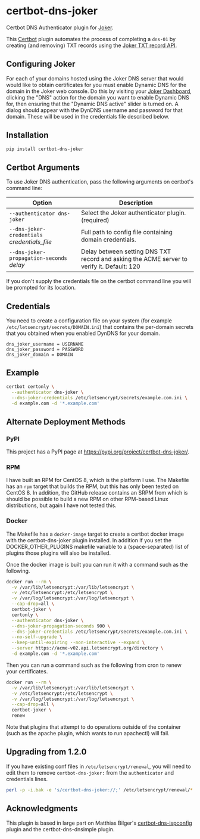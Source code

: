 <!-- -*- mode:gfm -*- github-flavored markdown -->

# certbot-dns-joker

Certbot DNS Authenticator plugin for [Joker](https://joker.com/).

This [Certbot](https://certbot.eff.org/docs/index.html) plugin automates the
process of completing a `dns-01` by creating (and removing) TXT records using
the [Joker TXT record
API](https://joker.com/faq/content/6/496/en/let_s-encrypt-support.html).

## Configuring Joker

For each of your domains hosted using the Joker DNS server that would would
like to obtain certificates for you must enable Dynamic DNS for the domain in
the Joker web console.  Do this by visiting your [Joker
Dashboard](https://joker.com/user/dashboard), clicking the "DNS" action for
the domain you want to enable Dynamic DNS for, then ensuring that the "Dynamic
DNS active" slider is turned on.  A dialog should appear with the DynDNS
username and password for that domain.  These will be used in the credentials
file described below.

## Installation

``` bash
pip install certbot-dns-joker
```

## Certbot Arguments

To use Joker DNS authentication, pass the following arguments on certbot's command line:

| Option | Description |
| --- | --- |
| `--authenticator dns-joker` | Select the Joker authenticator plugin. (required) |
| `--dns-joker-credentials` _credentials_file_ | Full path to config file containing domain credentials. |
| `--dns-joker-propagation-seconds` _delay_ | Delay between setting DNS TXT record and asking the ACME server to verify it. Default: 120 |

If you don't supply the credentials file on the certbot command line you will
be prompted for its location.

## Credentials

You need to create a configuration file on your system (for example
`/etc/letsencrypt/secrets/DOMAIN.ini`) that contains the per-domain secrets
that you obtained when you enabled DynDNS for your domain.

``` plain
dns_joker_username = USERNAME
dns_joker_password = PASSWORD
dns_joker_domain = DOMAIN
```

## Example

``` bash
certbot certonly \
  --authenticator dns-joker \
  --dns-joker-credentials /etc/letsencrypt/secrets/example.com.ini \
  -d example.com -d '*.example.com'
```

## Alternate Deployment Methods

### PyPI

This project has a PyPI page at <https://pypi.org/project/certbot-dns-joker/>.

### RPM

I have built an RPM for CentOS 8, which is the platform I use.  The Makefile
has an `rpm` target that builds the RPM, but this has only been tested on
CentOS 8.  In addition, the GitHub release contains an SRPM from which is
should be possible to build a new RPM on other RPM-based Linux distributions,
but again I have not tested this.

### Docker

The Makefile has a `docker-image` target to create a certbot docker image with
the certbot-dns-joker plugin installed.  In addition if you set the
DOCKER_OTHER_PLUGINS makefile variable to a (space-separated) list of plugins
those plugins will also be installed.

Once the docker image is built you can run it with a command such as the
following.

``` bash
docker run --rm \
  -v /var/lib/letsencrypt:/var/lib/letsencrypt \
  -v /etc/letsencrypt:/etc/letsencrypt \
  -v /var/log/letsencrypt:/var/log/letsencrypt \
  --cap-drop=all \
  certbot-joker \
  certonly \
  --authenticator dns-joker \
  --dns-joker-propagation-seconds 900 \
  --dns-joker-credentials /etc/letsencrypt/secrets/example.com.ini \
  --no-self-upgrade \
  --keep-until-expiring --non-interactive --expand \
  --server https://acme-v02.api.letsencrypt.org/directory \
  -d example.com -d '*.example.com'
```

Then you can run a command such as the following from cron to renew your
certificates.

``` bash
docker run --rm \
  -v /var/lib/letsencrypt:/var/lib/letsencrypt \
  -v /etc/letsencrypt:/etc/letsencrypt \
  -v /var/log/letsencrypt:/var/log/letsencrypt \
  --cap-drop=all \
  certbot-joker \
  renew
```

Note that plugins that attempt to do operations outside of the container (such
as the apache plugin, which wants to run apachectl) will fail.

## Upgrading from 1.2.0

If you have existing conf files in `/etc/letsencrypt/renewal`, you will need
to edit them to remove `certbot-dns-joker:` from the `authenticator` and
credentials lines.

``` bash
perl -p -i.bak -e 's/certbot-dns-joker://;' /etc/letsencrypt/renewal/*.conf
```

## Acknowledgments

This plugin is based in large part on Matthias Bilger's
[certbot-dns-ispconfig](https://github.com/m42e/certbot-dns-ispconfig) plugin
and the certbot-dns-dnsimple plugin.
